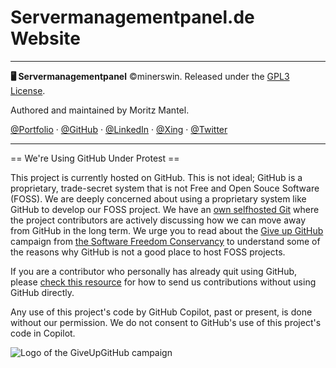 # Servermanagementpanel.de Website

---

**🖥️ Servermanagementpanel** ©minerswin. Released under the [GPL3 License](./LICENSE).

Authored and maintained by Moritz Mantel.

[@Portfolio](https://moritz-mantel.de) · [@GitHub](https://github.com/minerswin) · [@LinkedIn](https://www.linkedin.com/in/moritz-mantel/) · [@Xing](https://www.xing.com/profile/Moritz_Mantel/cv) · [@Twitter](https://twitter.com/minerswins)


---

== We're Using GitHub Under Protest ==

This project is currently hosted on GitHub.  This is not ideal; GitHub is a proprietary, trade-secret system that is not Free and Open Souce Software (FOSS).  We are deeply concerned about using a proprietary system like GitHub to develop our FOSS project.  We have an [own selfhosted Git](https://git.minerswin.de/servermanagementpanel/website) where the project contributors are actively discussing how we can move away from GitHub in the long term.  We urge you to read about the [Give up GitHub](https://GiveUpGitHub.org) campaign from [the Software Freedom Conservancy](https://sfconservancy.org) to understand some of the reasons why GitHub is not a good place to host FOSS projects.

If you are a contributor who personally has already quit using GitHub, please [check this resource](https://git.minerswin.de/servermanagementpanel/website) for how to send us contributions without using GitHub directly.

Any use of this project's code by GitHub Copilot, past or present, is done without our permission.  We do not consent to GitHub's use of this project's code in Copilot.

![Logo of the GiveUpGitHub campaign](https://sfconservancy.org/img/GiveUpGitHub.png)